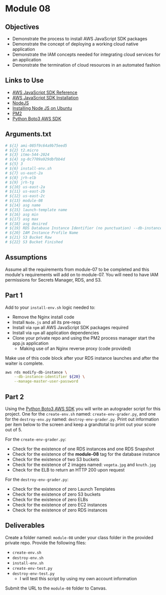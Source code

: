 # Module 08

## Objectives

* Demonstrate the process to install AWS JavaScript SDK packages
* Demonstrate the concept of deploying a working cloud native application
* Demonstrate the IAM concepts needed for integrating cloud services for an application
* Demonstrate the termination of cloud resources in an automated fashion

## Links to Use

* [AWS JavaScript SDK Reference](https://docs.aws.amazon.com/AWSJavaScriptSDK/v3/latest/ "AWS JavaScript SDK Reference")
* [AWS JavaScript SDK Installation](https://docs.aws.amazon.com/sdk-for-javascript/v3/developer-guide/getting-started.html "AWS JavaScript SDK Installation")
* [NodeJS](https://nodejs.org/en "NodeJS")
* [Installing Node JS on Ubuntu](https://github.com/nodesource/distributions#using-ubuntu-nodejs-20 "Installing Node JS on Ubuntu")
* [PM2](https://pm2.keymetrics.io/ "PM2 service manager for JavaScript applications")
* [Python Boto3 AWS SDK](https://boto3.amazonaws.com/v1/documentation/api/latest/index.html "Python Boto3 AWS SDK")

## Arguments.txt

```bash
# ${1} ami-085f9c64a9b75eed5
# ${2} t2.micro
# ${3} itmo-544-2024
# ${4} sg-0c7709a929dbfbb4d
# ${5} 3
# ${6} install-env.sh
# ${7} us-east-2a
# ${8} jrh-elb
# ${9} jrh-tg
# ${10} us-east-2a
# ${11} us-east-2b
# ${12} us-east-2c
# ${13} module-08
# ${14} asg name
# ${15} launch-template name
# ${16} asg min
# ${17} asg max
# ${18} asg desired
# ${19} RDS Database Instance Identifier (no punctuation) --db-instance-identifier
# ${20} IAM Instance Profile Name
# ${21} S3 Bucket Raw
# ${22} S3 Bucket Finished
```

## Assumptions

Assume all the requirements from module-07 to be completed and this module's requirements will add on to module-07. You will need to have IAM permissions for Secrets Manager, RDS, and S3.

## Part 1

Add to your `install-env.sh` logic needed to:

* Remove the Nginx install code
* Install `Node.js` and all its pre-reqs
* Install via `npm` all AWS JavaScript SDK packages required
* Install via `npm` all application dependencies
* Clone your private repo and using the PM2 process manager start the app.js application
  * Making use of an Nginx reverse proxy (code provided)

Make use of this code block after your RDS instance launches and after the waiter is complete.

```bash
aws rds modify-db-instance \
    --db-instance-identifier ${20} \
    --manage-master-user-password
```

## Part 2

Using the [Python Boto3 AWS SDK](https://boto3.amazonaws.com/v1/documentation/api/latest/index.html "Python Boto3 AWS SDK") you will write an autograder script for this project. One for the `create-env.sh` named: `create-env-grader.py`, and one for the `destroy-env.py` named: `destroy-env-grader.py`. Print out information per item below to the screen and keep a grandtotal to print out your score out of 5.

For the `create-env-grader.py`:

* Check for the existence of one RDS instance~~s~~ and one RDS Snapshot
* Check for the existence of the **module-08** tag for the database instance
* Check for the existence of two S3 buckets
* Check for the existence of 2 images named: `vegeta.jpg` and `knuth.jpg`
* Check for the ELB to return an HTTP 200 upon request

For the `destroy-env-grader.py`:

* Check for the existence of zero Launch Templates
* Check for the existence of zero S3 buckets
* Check for the existence of zero ELBs
* Check for the existence of zero EC2 instances
* Check for the existence of zero RDS instances

## Deliverables

Create a folder named: `module-08` under your class folder in the provided private repo. Provide the following files:

* `create-env.sh`
* `destroy-env.sh`
* `install-env.sh`
* `create-env-test.py`
* `destroy-env-test.py`
  * I will test this script by using my own account information

Submit the URL to the `module-08` folder to Canvas.
